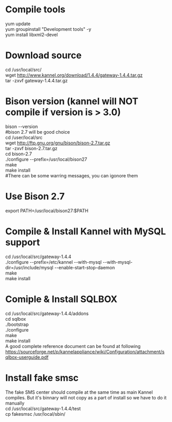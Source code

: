 # Compile tools
yum update<br/>
yum groupinstall "Development tools" -y<br/>
yum install libxml2-devel<br/>

# Download source
cd /usr/local/src/<br/>
wget http://www.kannel.org/download/1.4.4/gateway-1.4.4.tar.gz<br/>
tar -zxvf gateway-1.4.4.tar.gz<br/>

# Bison version (kannel will NOT compile if version is > 3.0)
bison --version<br/>
#bison 2.7 will be good choice<br/>
cd /user/local/src<br/>
wget http://ftp.gnu.org/gnu/bison/bison-2.7.tar.gz<br/>
tar -zxvf bison-2.7.tar.gz<br/>
cd bison-2.7<br/>
./configure --prefix=/usr/local/bison27<br/>
make<br/>
make install<br/>
#There can be some warring messages, you can igonore them

# Use Bison 2.7
export PATH=/usr/local/bison27:$PATH<br/>

# Compile & Install Kannel with MySQL support
cd /usr/local/src/gateway-1.4.4<br/>
./configure  --prefix=/etc/kannel --with-mysql --with-mysql-dir=/usr/include/mysql --enable-start-stop-daemon<br/>
make<br/>
make install<br/>

# Comiple & Install SQLBOX
cd /usr/local/src/gateway-1.4.4/addons<br/>
cd sqlbox<br/>
./bootstrap<br/>
./configure<br/>
make<br/>
make install<br/>
A good complete reference document can be found at following<br/>
https://sourceforge.net/p/kannelappliance/wiki/Configuration/attachment/sqlbox-userguide.pdf

# Install fake smsc
The fake SMS center should compile at the same time as main Kannel compiles. But it's binnary will not copy as a part of install so we have to do it manually<br/>
cd /usr/local/src/gateway-1.4.4/test<br/>
cp fakesmsc /usr/local/sbin/<br/>
